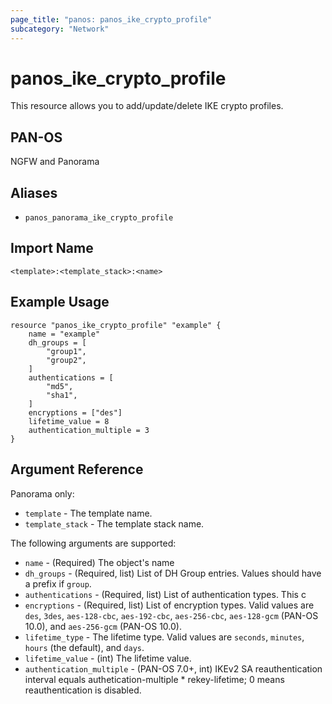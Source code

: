 ```yaml
---
page_title: "panos: panos_ike_crypto_profile"
subcategory: "Network"
---
```


# panos_ike_crypto_profile

This resource allows you to add/update/delete IKE crypto profiles.


## PAN-OS

NGFW and Panorama


## Aliases

* `panos_panorama_ike_crypto_profile`


## Import Name

```
<template>:<template_stack>:<name>
```


## Example Usage

```hcl
resource "panos_ike_crypto_profile" "example" {
    name = "example"
    dh_groups = [
        "group1",
        "group2",
    ]
    authentications = [
        "md5",
        "sha1",
    ]
    encryptions = ["des"]
    lifetime_value = 8
    authentication_multiple = 3
}
```

## Argument Reference

Panorama only:

* `template` - The template name.
* `template_stack` - The template stack name.

The following arguments are supported:

* `name` - (Required) The object's name
* `dh_groups` - (Required, list) List of DH Group entries.  Values should
  have a prefix if `group`.
* `authentications` - (Required, list) List of authentication types.  This c
* `encryptions` - (Required, list) List of encryption types.  Valid values
  are `des`, `3des`, `aes-128-cbc`, `aes-192-cbc`, `aes-256-cbc`,
  `aes-128-gcm` (PAN-OS 10.0), and `aes-256-gcm` (PAN-OS 10.0).
* `lifetime_type` - The lifetime type.  Valid values are `seconds`,
  `minutes`, `hours` (the default), and `days`.
* `lifetime_value` - (int) The lifetime value.
* `authentication_multiple` - (PAN-OS 7.0+, int) IKEv2 SA
  reauthentication interval equals authetication-multiple * rekey-lifetime; 0
  means reauthentication is disabled.
